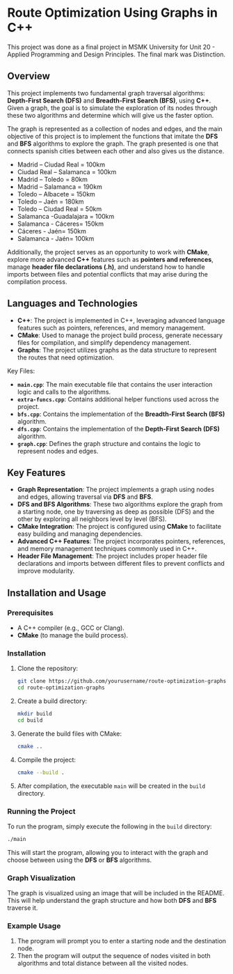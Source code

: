 # Route Optimization Using Graphs in C++

This project was done as a final project in MSMK University for Unit 20 - Applied Programming and Design Principles. The final mark was Distinction.

## Overview

This project implements two fundamental graph traversal algorithms: **Depth-First Search (DFS)** and **Breadth-First Search (BFS)**, using **C++**. Given a graph, the goal is to simulate the exploration of its nodes through these two algorithms and determine which will give us the faster option.

The graph is represented as a collection of nodes and edges, and the main objective of this project is to implement the functions that imitate the **DFS** and **BFS** algorithms to explore the graph. The graph presented is one that connects spanish cities between each other and also gives us the distance. 
- Madrid – Ciudad Real = 100km
- Ciudad Real – Salamanca = 100km
- Madrid – Toledo = 80km
- Madrid – Salamanca = 190km
- Toledo – Albacete = 150km
- Toledo – Jaén = 180km
- Toledo – Ciudad Real = 50km
- Salamanca -Guadalajara = 100km
- Salamanca - Cáceres= 150km
- Cáceres - Jaén= 150km
- Salamanca - Jaén= 100km

Additionally, the project serves as an opportunity to work with **CMake**, explore more advanced **C++** features such as **pointers and references**, manage **header file declarations (.h)**, and understand how to handle imports between files and potential conflicts that may arise during the compilation process.

## Languages and Technologies

- **C++**: The project is implemented in C++, leveraging advanced language features such as pointers, references, and memory management.
- **CMake**: Used to manage the project build process, generate necessary files for compilation, and simplify dependency management.
- **Graphs**: The project utilizes graphs as the data structure to represent the routes that need optimization.

Key Files:
- **`main.cpp`**: The main executable file that contains the user interaction logic and calls to the algorithms.
- **`extra-funcs.cpp`**: Contains additional helper functions used across the project.
- **`bfs.cpp`**: Contains the implementation of the **Breadth-First Search (BFS)** algorithm.
- **`dfs.cpp`**: Contains the implementation of the **Depth-First Search (DFS)** algorithm.
- **`graph.cpp`**: Defines the graph structure and contains the logic to represent nodes and edges.

## Key Features

- **Graph Representation**: The project implements a graph using nodes and edges, allowing traversal via **DFS** and **BFS**.
- **DFS and BFS Algorithms**: These two algorithms explore the graph from a starting node, one by traversing as deep as possible (DFS) and the other by exploring all neighbors level by level (BFS).
- **CMake Integration**: The project is configured using **CMake** to facilitate easy building and managing dependencies.
- **Advanced C++ Features**: The project incorporates pointers, references, and memory management techniques commonly used in C++.
- **Header File Management**: The project includes proper header file declarations and imports between different files to prevent conflicts and improve modularity.

## Installation and Usage

### Prerequisites

- A C++ compiler (e.g., GCC or Clang).
- **CMake** (to manage the build process).
  
### Installation

1. Clone the repository:

   ```bash
   git clone https://github.com/yourusername/route-optimization-graphs.git
   cd route-optimization-graphs
   ```

2. Create a build directory:

   ```bash
   mkdir build
   cd build
   ```

3. Generate the build files with CMake:

   ```bash
   cmake ..
   ```

4. Compile the project:

   ```bash
   cmake --build .
   ```

5. After compilation, the executable `main` will be created in the `build` directory.

### Running the Project

To run the program, simply execute the following in the `build` directory:

```bash
./main
```

This will start the program, allowing you to interact with the graph and choose between using the **DFS** or **BFS** algorithms.

### Graph Visualization

The graph is visualized using an image that will be included in the README. This will help understand the graph structure and how both **DFS** and **BFS** traverse it.

### Example Usage

1. The program will prompt you to enter a starting node and the destination node.
2. Then the program will output the sequence of nodes visited in both algorithms and total distance between all the visited nodes.

